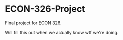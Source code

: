 # ECON-326-Project
Final project for ECON 326. 

Will fill this out when we actually know wtf we're doing. 
